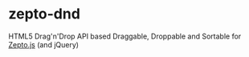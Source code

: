 zepto-dnd
=========

HTML5 Drag'n'Drop API based Draggable, Droppable and Sortable for [Zepto.js](asd) (and jQuery)
